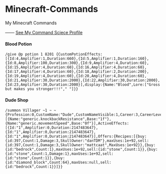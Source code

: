 # Minecraft-Commands
My Minecraft Commands

─── [See My Command Sciece Profile](https://minecraftcommand.science/profile/legamer)



#### Blood Potion

    /give @p potion 1 8201 {CustomPotionEffects:[{Id:4,Amplifier:1,Duration:660},{Id:5,Amplifier:1,Duration:160},{Id:8,Amplifier:100,Duration:300},{Id:9,Amplifier:4,Duration:60},{Id:15,Amplifier:4,Duration:60},{Id:16,Amplifier:4,Duration:60},{Id:17,Amplifier:4,Duration:60},{Id:18,Amplifier:2,Duration:200},{Id:19,Amplifier:4,Duration:60},{Id:20,Amplifier:4,Duration:60},{Id:21,Amplifier:30,Duration:2000},{Id:22,Amplifier:30,Duration:2000},{Id:23,Amplifier:30,Duration:2000}],display:{Name:"Blood",Lore:["Gross but makes you stronger!!!"," "]}}

#### Dude Shop

    /summon Villager ~1 ~ ~ {Profession:0,CustomName:"Dude",CustomNameVisible:1,Career:3,CareerLevel:42,PersistenceRequired:1,NoAI:1,Attributes:[{Name:"generic.knockbackResistance",Base:"1f"},{Name:"generic.movementSpeed",Base:"0f"}],ActiveEffects:[{Id:"1",Amplifier:0,Duration:2147483647},{Id:"1",Amplifier:0,Duration:2147483647},{Id:"1",Amplifier:0,Duration:2147483647}],Offers:{Recipes:[{buy:{id:397,Count:1,Damage:3,SkullOwner:"danTDM"},maxUses:1e+92,sell:{id:397,Count:1,Damage:3,SkullOwner:"mattcaat",MaxUses:1e+92}},{buy:{id:"bedrock",Count:1},maxUses:1e+92,sell:{id:"stone",Count:1}},{buy:{id:"stone",Count:1,Damage:1},maxUses:1e+92,sell:{id:"stone",Count:1}},{buy:{id:"diamond_block",Count:64},maxUses:null,sell:{id:"bedrock",Count:1}}]}}
